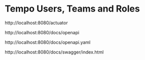 # Tempo Users, Teams and Roles

http://localhost:8080/actuator

http://localhost:8080/docs/openapi

http://localhost:8080/docs/openapi.yaml

http://localhost:8080/docs/swagger/index.html